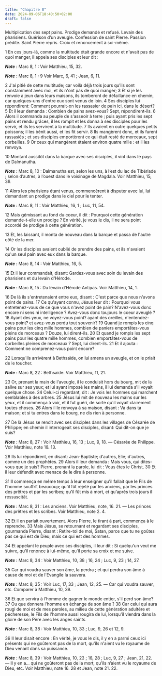 ```yaml
---
title: "Chapitre 8"
date: 2024-09-06T18:40:50+02:00
draft: false
---
```



Multiplication des sept pains.
Prodige demandé et refusé.
Levain des pharisiens.
Guérison d’un aveugle.
Confession de saint Pierre.
Passion prédite.
Saint Pierre repris.
Croix et renoncement à soi-même.


1 En ces jours-là, comme la multitude était grande encore et n'avait pas de quoi manger, il appela ses disciples et leur dit :

***Note*** :  Marc 8, 1 : Voir Matthieu, 15, 32.

***Note*** :  Marc 8, 1 : 9 Voir Marc, 6, 41 ; Jean, 6, 11.

2 J'ai pitié de cette multitude; car voilà déjà trois jours qu'ils sont constamment avec moi, et ils n'ont pas de quoi manger; 3 Et si je les renvoie à jeun dans leurs maisons, ils tomberont de défaillance en chemin, car quelques-uns d'entre eux sont venus de loin. 4 Ses disciples lui répondirent: Comment pourrait-on les rassasier de pain ici, dans le désert? 5 Et il leur demanda : Combien de pains avez-vous? Sept, répondirent-ils. 6 Alors il commanda au peuple de s'asseoir à terre ; puis ayant pris les sept pains et rendu grâces, il les rompit et les donna à ses disciples pour les servir, et ils les servirent à la multitude. 7 Ils avaient en outre quelques petits poissons; il les bénit aussi, et les fit servir. 8 Ils mangèrent donc, et ils furent rassasiés ; et ses disciples emportèrent ce qui était resté de morceaux, sept corbeilles. 9 Or ceux qui mangèrent étaient environ quatre mille : et il les renvoya.


10 Montant aussitôt dans la barque avec ses disciples, il vint dans le pays de Dalmanutha.

***Note*** :  Marc 8, 10 : Dalmanutha est, selon les uns, à l’est du lac de Tibériade ; selon d’autres, à l’ouest dans le voisinage de Magdala. Voir Matthieu, 15, 39.

11 Alors les pharisiens étant venus, commencèrent à disputer avec lui, lui demandant un prodige dans le ciel pour le tenter.

***Note*** :  Marc 8, 11 : Voir Matthieu, 16, 1 ; Luc, 11, 54.

12 Mais gémissant au fond du coeur, il dit : Pourquoi cette génération demande-t-elle un prodige ? En vérité, je vous le dis, il ne sera point accordé de prodige à cette génération.


13 Et, les laissant, il monta de nouveau dans la barque et passa de l'autre côté de la mer.


14 Or les disciples avaient oublié de prendre des pains, et ils n'avaient qu'un seul pain avec eux dans la barque.

***Note*** :  Marc 8, 14 : Voir Matthieu, 16, 5.

15 Et il leur commandait, disant: Gardez-vous avec soin du levain des pharisiens et du levain d'Hérode.

***Note*** :  Marc 8, 15 : Du levain d’Hérode Antipas. Voir Matthieu, 14, 1.

16 De là ils s'entretenaient entre eux, disant : C'est parce que nous n'avons point de pains. 17 Ce qu'ayant connu, Jésus leur dit : Pourquoi vous entretenez-vous de ce que vous n'avez point de pain? N'avez-vous donc encore ni sens ni intelligence ? Avez-vous donc toujours le coeur aveuglé ? 18 Ayant des yeux, ne voyez-vous point? ayant des oreilles, n'entendez-vous point? et avez-vous perdu tout souvenir? 19 Quand je rompis les cinq pains pour les cinq mille hommes, combien de paniers emportâtes-vous pleins de morceaux ? Douze, lui dirent-ils. 20 Et quand je rompis les sept pains pour les quatre mille hommes, combien emportâtes-vous de corbeilles pleines de morceaux ? Sept, lui dirent-ils. 21 Et il ajouta : Comment ne comprenez-vous point encore?


22 Lorsqu'ils arrivèrent à Bethsaïde, on lui amena un aveugle, et on le priait de le toucher.

***Note*** :  Marc 8, 22 : Bethsaïde. Voir Matthieu, 11, 21.

23 Or, prenant la main de l'aveugle, il le conduisit hors du bourg, mit de la salive sur ses yeux; et lui ayant imposé les mains, il lui demanda s'il voyait quelque chose. 24 Celui-ci regardant, dit : Je vois les hommes qui marchent semblables à des arbres. 25 Jésus lui mit de nouveau les mains sur les yeux, et il commença à voir, et il fut guéri, de sorte qu'il voyait clairement toutes choses. 26 Alors il le renvoya à sa maison, disant : Va dans ta maison; et si tu entres dans le bourg, ne dis rien à personne.


27 De là Jésus se rendit avec ses disciples dans les villages de Césarée de Philippe; en chemin il interrogeait ses disciples, disant: Qui dit-on que je suis?

***Note*** :  Marc 8, 27 : Voir Matthieu, 16, 13 ; Luc, 9, 18. ― Césarée de Philippe. Voir Matthieu, note 16. 13.

28 Ils lui répondirent, en disant: Jean-Baptiste; d'autres, Elie; d'autres, comme un des prophètes. 29 Alors il leur demanda : Mais vous, qui dites-vous que je suis? Pierre, prenant la parole, lui dit : Vous êtes le Christ. 30 Et il leur défendit avec menace de le dire à personne.


31 Il commença en même temps à leur enseigner qu'il fallait que le Fils de l'homme souffrît beaucoup; qu'il fût rejeté par les anciens, par les princes des prêtres et par les scribes; qu'il fût mis à mort, et qu'après trois jours il ressuscitât.

***Note*** :  Marc 8, 31 : Les anciens. Voir Matthieu, note, 16. 21. ― Les princes des prêtres et les scribes. Voir Matthieu, note 2. 4.

32 Et il en parlait ouvertement. Alors Pierre, le tirant à part, commença à le reprendre. 33 Mais Jésus, se retournant et regardant ses disciples, gourmanda Pierre, disant : Retire-toi de moi, Satan, parce que tu ne goûtes pas ce qui est de Dieu, mais ce qui est des hommes.


34 Et appelant le peuple avec ses disciples, il leur dit : Si quelqu'un veut me suivre, qu'il renonce à lui-même, qu'il porte sa croix et me suive.

***Note*** :  Marc 8, 34 : Voir Matthieu, 10, 38 ; 16, 24 ; Luc, 9, 23 ; 14, 27.

35 Car qui voudra sauver son âme, la perdra ; et qui perdra son âme à cause de moi et de l'Evangile la sauvera.

***Note*** :  Marc 8, 35 : Voir Luc, 17, 33 ; Jean, 12, 25. ― Car qui voudra sauver, etc. Comparer à Matthieu, 10, 39.

36 Et que servira à l'homme de gagner le monde entier, s'il perd son âme? 37 Ou que donnera l'homme en échange de son âme ? 38 Car celui qui aura rougi de moi et de mes paroles, au milieu de cette génération adultère et pécheresse, le Fils de l'homme aussi rougira de lui, lorsqu'il viendra dans la gloire de son Père avec les anges saints.

***Note*** :  Marc 8, 38 : Voir Matthieu, 10, 33 ; Luc, 9, 26 et 12, 9.

39 Il leur disait encore : En vérité, je vous le dis, il y en a parmi ceux ici présents qui ne goûteront pas de la mort, qu'ils n'aient vu le royaume de Dieu venant dans sa puissance.

***Note*** :  Marc 8, 39 : Voir Matthieu, 10, 23 ; 16, 28 ; Luc, 9, 27 ; Jean, 21, 22. ― Il y en a… qui ne goûteront pas de la mort, qu’ils n’aient vu le royaume de Dieu, etc. Voir Matthieu, note 16. 28 et Jean, note 21. 22.

